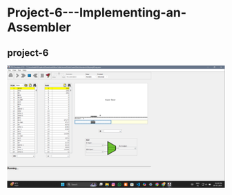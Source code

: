 # Project-6---Implementing-an-Assembler

## project-6

<img src="./Screenshot 2025-01-20 132845.png" />